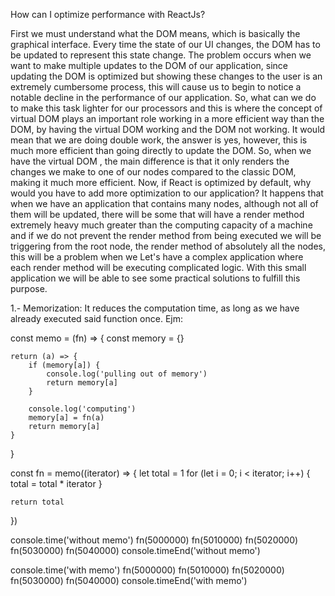 How can I optimize performance with ReactJs?

First we must understand what the DOM means, which is basically the graphical interface. Every time the state of our UI changes, the DOM has to be updated to represent this state change. The problem occurs when we want to make multiple updates to the DOM of our application, since updating the DOM is optimized but showing these changes to the user is an extremely cumbersome process, this will cause us to begin to notice a notable decline in the performance of our application. So, what can we do to make this task lighter for our processors and this is where the concept of virtual DOM plays an important role working in a more efficient way than the DOM, by having the virtual DOM working and the DOM not working. It would mean that we are doing double work, the answer is yes, however, this is much more efficient than going directly to update the DOM. So, when we have the virtual DOM , the main difference is that it only renders the changes we make to one of our nodes compared to the classic DOM, making it much more efficient. Now, if React is optimized by default, why would you have to add more optimization to our application? It happens that when we have an application that contains many nodes, although not all of them will be updated, there will be some that will have a render method extremely heavy much greater than the computing capacity of a machine and if we do not prevent the render method from being executed we will be triggering from the root node, the render method of absolutely all the nodes, this will be a problem when we Let's have a complex application where each render method will be executing complicated logic. With this small application we will be able to see some practical solutions to fulfill this purpose.

1.- Memorization: It reduces the computation time, as long as we have already executed said function once. Ejm:

const memo = (fn) => {
	const memory = {}

	return (a) => {
		if (memory[a]) {
			console.log('pulling out of memory')
			return memory[a]
		}

		console.log('computing')
		memory[a] = fn(a)
		return memory[a]
	}
}

const fn = memo((iterator) => {
	let total = 1
	for (let i = 0; i < iterator; i++) {
		total = total * iterator
	}

	return total
})

console.time('without memo')
fn(5000000)
fn(5010000)
fn(5020000)
fn(5030000)
fn(5040000)
console.timeEnd('without memo')

console.time('with memo')
fn(5000000)
fn(5010000)
fn(5020000)
fn(5030000)
fn(5040000)
console.timeEnd('with memo')

